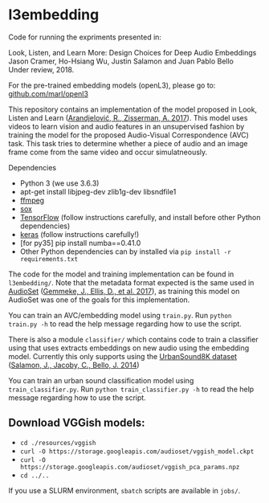 # l3embedding

Code for running the expriments presented in:

Look, Listen, and Learn More: Design Choices for Deep Audio Embeddings<br/>
Jason Cramer, Ho-Hsiang Wu, Justin Salamon and Juan Pablo Bello<br/>
Under review, 2018.

For the pre-trained embedding models (openL3), please go to: [github.com/marl/openl3](https://github.com/marl/openl3)

This repository contains an implementation of the model proposed in Look, Listen and Learn ([Arandjelović, R., Zisserman, A. 2017](https://arxiv.org/pdf/1705.08168.pdf)). This model uses videos to learn vision and audio features in an unsupervised fashion by training the model for the proposed Audio-Visual Correspondence (AVC) task. This task tries to determine whether a piece of audio and an image frame come from the same video and occur simulatneously.

Dependencies
* Python 3 (we use 3.6.3)
* apt-get install libjpeg-dev zlib1g-dev libsndfile1
* [ffmpeg](http://www.ffmpeg.org)
* [sox](http://sox.sourceforge.net)
* [TensorFlow](https://www.tensorflow.org/install/) (follow instructions carefully, and install before other Python dependencies)
* [keras](https://keras.io/#installation) (follow instructions carefully!)
* [for py35] pip install numba==0.41.0
* Other Python dependencies can by installed via `pip install -r requirements.txt`

The code for the model and training implementation can be found in `l3embedding/`. Note that the metadata format expected is the same used in [AudioSet](https://research.google.com/audioset/download.html) ([Gemmeke, J., Ellis, D., et al. 2017](https://static.googleusercontent.com/media/research.google.com/en//pubs/archive/45857.pdf)), as training this model on AudioSet was one of the goals for this implementation.

You can train an AVC/embedding model using `train.py`. Run `python train.py -h` to read the help message regarding how to use the script.

There is also a module `classifier/` which contains code to train a classifier using that uses extracts embeddings on new audio using the embedding model. Currently this only supports using the [UrbanSound8K dataset](https://serv.cusp.nyu.edu/projects/urbansounddataset/urbansound8k.html) ([Salamon, J., Jacoby, C., Bello, J. 2014](https://serv.cusp.nyu.edu/projects/urbansounddataset/salamon_urbansound_acmmm14.pdf))

You can train an urban sound classification model using `train_classifier.py`. Run `python train_classifier.py -h` to read the help message regarding how to use the script.


## Download VGGish models:
* `cd ./resources/vggish`
* `curl -O https://storage.googleapis.com/audioset/vggish_model.ckpt`
* `curl -O https://storage.googleapis.com/audioset/vggish_pca_params.npz`
* `cd ../..`


If you use a SLURM environment, `sbatch` scripts are available in `jobs/`.
